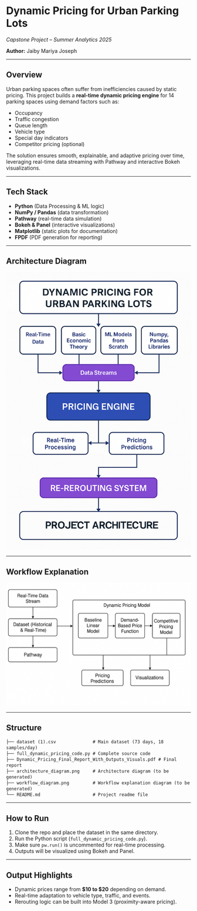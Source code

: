 
# Dynamic Pricing for Urban Parking Lots
*Capstone Project – Summer Analytics 2025*

**Author:** Jaiby Mariya Joseph

---

## Overview
Urban parking spaces often suffer from inefficiencies caused by static pricing. This project builds a **real-time dynamic pricing engine** for 14 parking spaces using demand factors such as:
- Occupancy
- Traffic congestion
- Queue length
- Vehicle type
- Special day indicators
- Competitor pricing (optional)

The solution ensures smooth, explainable, and adaptive pricing over time, leveraging real-time data streaming with Pathway and interactive Bokeh visualizations.

---

## Tech Stack
- **Python** (Data Processing & ML logic)
- **NumPy / Pandas** (data transformation)
- **Pathway** (real-time data simulation)
- **Bokeh & Panel** (interactive visualizations)
- **Matplotlib** (static plots for documentation)
- **FPDF** (PDF generation for reporting)

---

## Architecture Diagram
![Architecture](architecture_diagram.png)

---

## Workflow Explanation
![Workflow](workflow_diagram.png)

---

## Structure
```
├── dataset (1).csv              # Main dataset (73 days, 18 samples/day)
├── full_dynamic_pricing_code.py # Complete source code
├── Dynamic_Pricing_Final_Report_With_Outputs_Visuals.pdf # Final report
├── architecture_diagram.png     # Architecture diagram (to be generated)
├── workflow_diagram.png         # Workflow explanation diagram (to be generated)
└── README.md                    # Project readme file
```

---

##  How to Run
1. Clone the repo and place the dataset in the same directory.
2. Run the Python script (`full_dynamic_pricing_code.py`).
3. Make sure `pw.run()` is uncommented for real-time processing.
4. Outputs will be visualized using Bokeh and Panel.

---

##  Output Highlights
- Dynamic prices range from **$10 to $20** depending on demand.
- Real-time adaptation to vehicle type, traffic, and events.
- Rerouting logic can be built into Model 3 (proximity-aware pricing).
